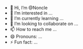 - 👋 Hi, I’m @Noncle
- 👀 I’m interested in ...
- 🌱 I’m currently learning ...
- 💞️ I’m looking to collaborate on ...
- 📫 How to reach me ...
- 😄 Pronouns: ...
- ⚡ Fun fact: ...

<!---
Noncle/Noncle is a ✨ special ✨ repository because its `README.md` (this file) appears on your GitHub profile.
You can click the Preview link to take a look at your changes.
--->
